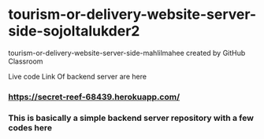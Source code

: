 # tourism-or-delivery-website-server-side-sojoltalukder2
tourism-or-delivery-website-server-side-mahlilmahee created by GitHub Classroom

Live code Link Of backend server are here 
### https://secret-reef-68439.herokuapp.com/
### This is basically a simple backend server repository with a few codes here 
